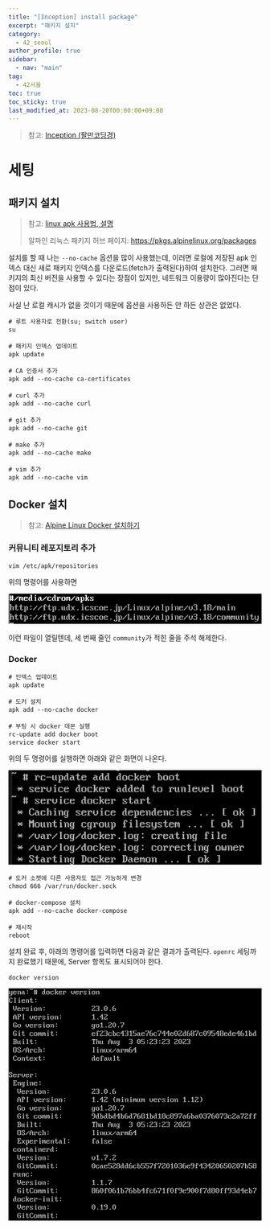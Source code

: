 ```yaml
---
title: "[Inception] install package"
excerpt: "패키지 설치"
category: 
  - 42_seoul
author_profile: true
sidebar:
  - nav: "main" 
tag:
  - 42서울
toc: true
toc_sticky: true
last_modified_at: 2023-08-20T00:00:00+09:00
---
```


> 참고: [Inception (팔만코딩경)
](https://bigpel66.oopy.io/library/42/inner-circle/20)

# 세팅
## 패키지 설치
> 참고: [linux apk 사용법, 설명](https://amkorousagi-money.tistory.com/entry/linux-apk-%EC%82%AC%EC%9A%A9%EB%B2%95-%EC%84%A4%EB%AA%85)
> 
> 알파인 리눅스 패키지 허브 페이지: <https://pkgs.alpinelinux.org/packages>

설치를 할 때 나는 `--no-cache` 옵션을 많이 사용했는데, 이러면 로컬에 저장된 apk 인덱스 대신 새로 패키지 인덱스를 다운로드(fetch가 출력된다)하여 설치한다. 그러면 패키지의 최신 버전을 사용할 수 있다는 장점이 있지만, 네트워크 이용량이 많아진다는 단점이 있다.

사실 난 로컬 캐시가 없을 것이기 때문에 옵션을 사용하든 안 하든 상관은 없었다.

```shell
# 루트 사용자로 전환(su; switch user)
su

# 패키지 인덱스 업데이트
apk update

# CA 인증서 추가
apk add --no-cache ca-certificates

# curl 추가
apk add --no-cache curl

# git 추가
apk add --no-cache git

# make 추가
apk add --no-cache make

# vim 추가
apk add --no-cache vim
```

## Docker 설치
> 참고: [Alpine Linux Docker 설치하기
](https://svrforum.com/os/119006)

### 커뮤니티 레포지토리 추가
```shell
vim /etc/apk/repositories
```

위의 명령어를 사용하면

![레포지토리](/assets/images/page/42_seoul/2023-08-12_repositories.png)

이런 파일이 열릴텐데, 세 번째 줄인 `community`가 적힌 줄을 주석 해제한다.

### Docker
```shell
# 인덱스 업데이트
apk update

# 도커 설치
apk add --no-cache docker

# 부팅 시 docker 데몬 실행
rc-update add docker boot
service docker start
```

위의 두 명령어를 실행하면 아래와 같은 화면이 나온다.

![레포지토리](/assets/images/page/42_seoul/2023-08-12_docker_install_result.png)

```shell
# 도커 소켓에 다른 사용자도 접근 가능하게 변경
chmod 666 /var/run/docker.sock

# docker-compose 설치
apk add --no-cache docker-compose

# 재시작
reboot
```

설치 완료 후, 아래의 명령어를 입력하면 다음과 같은 결과가 출력된다. `openrc` 세팅까지 완료했기 때문에, Server 항목도 표시되어야 한다.

```shell
docker version
```

![docker_setting_complete](/assets/images/page/42_seoul/2023-08-12_docker_setting_complete.png)

